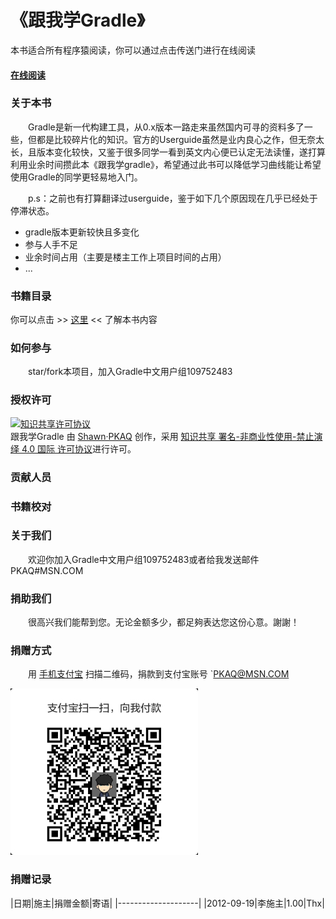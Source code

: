 # 《跟我学Gradle》

  本书适合所有程序猿阅读，你可以通过点击传送门进行在线阅读   
  #### [在线阅读](book.gradlecn.org) ####
  
###  关于本书   
　　Gradle是新一代构建工具，从0.x版本一路走来虽然国内可寻的资料多了一些，但都是比较碎片化的知识。官方的Userguide虽然是业内良心之作，但无奈太长，且版本变化较快，又鉴于很多同学一看到英文内心便已认定无法读懂，遂打算利用业余时间攒此本《跟我学gradle》，希望通过此书可以降低学习曲线能让希望使用Gradle的同学更轻易地入门。   
   
　　p.s：之前也有打算翻译过userguide，鉴于如下几个原因现在几乎已经处于停滞状态。
* gradle版本更新较快且多变化
* 参与人手不足
* 业余时间占用（主要是楼主工作上项目时间的占用）
* ...

###  书籍目录   
   你可以点击  >> [这里](./SUMMARY.md) << 了解本书内容
   
###  如何参与    
　　star/fork本项目，加入Gradle中文用户组109752483

###  授权许可   
<a rel="license" href="http://creativecommons.org/licenses/by-nc-nd/4.0/"><img alt="知识共享许可协议" style="border-width:0" src="https://i.creativecommons.org/l/by-nc-nd/4.0/88x31.png" /></a><br /><span xmlns:dct="http://purl.org/dc/terms/" property="dct:title">跟我学Gradle</span> 由 <a xmlns:cc="http://creativecommons.org/ns#" href="gradlecn.org" property="cc:attributionName" rel="cc:attributionURL">Shawn·PKAQ</a> 创作，采用 <a rel="license" href="http://creativecommons.org/licenses/by-nc-nd/4.0/">知识共享 署名-非商业性使用-禁止演绎 4.0 国际 许可协议</a>进行许可。

###  贡献人员   

###  书籍校对   

###  关于我们   
　　欢迎你加入Gradle中文用户组109752483或者给我发送邮件 PKAQ#MSN.COM
  
###  捐助我们   
　　很高兴我们能帮到您。无论金额多少，都足夠表达您这份心意。謝謝！
  
### 捐赠方式   
　　用 [手机支付宝](https://mobile.alipay.com/) 扫描二维码，捐款到支付宝账号 `PKAQ@MSN.COM   
  
<span class="badges">![掃描二維碼捐贈](./resources/img/qr-donate.jpg)</span>

### 捐赠记录

|日期|施主|捐赠金额|寄语|
|--------------------|
|2012-09-19|李施主|1.00|Thx|

